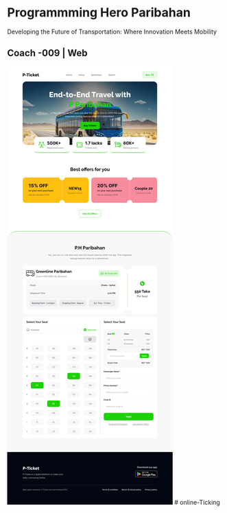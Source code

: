 # Programmming Hero Paribahan

Developing the Future of Transportation: Where Innovation Meets Mobility

## Coach -009 | Web

<img src="./Landing Page Design.jpg" />
#   o n l i n e - T i c k i n g 
 
 